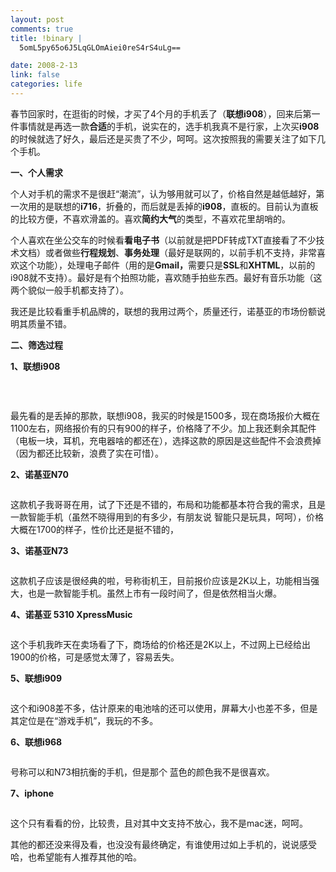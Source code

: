 ```yaml
--- 
layout: post
comments: true
title: !binary |
  5omL5py65o6J5LqGLOmAiei0reS4rS4uLg==

date: 2008-2-13
link: false
categories: life
---
```

<p>春节回家时，在逛街的时候，才买了4个月的手机丢了（<strong>联想i908</strong>），回来后第一件事情就是再选一款<strong>合适</strong>的手机，说实在的，选手机我真不是行家，上次买<strong>i908</strong>的时候就选了好久，最后还是买贵了不少，呵呵。这次按照我的需要关注了如下几个手机。</p>
<p><strong>一、个人需求</strong></p>
<p>个人对手机的需求不是很赶&ldquo;潮流&rdquo;，认为够用就可以了，价格自然是越低越好，第一次用的是联想的<strong>i716</strong>，折叠的，而后就是丢掉的<strong>i908</strong>，直板的。目前认为直板的比较方便，不喜欢滑盖的。喜欢<strong>简约大气</strong>的类型，不喜欢花里胡哨的。</p>
<p>个人喜欢在坐公交车的时候看<strong>看电子书</strong>（以前就是把PDF转成TXT直接看了不少技术文档）或者做些<strong>行程规划</strong>、<strong>事务处理</strong>（最好是联网的，以前手机不支持，非常喜欢这个功能），处理电子邮件（用的是<strong>Gmail，</strong>需要只是<strong>SSL</strong>和<strong>XHTML</strong>，以前的i908就不支持）。最好是有个拍照功能，喜欢随手拍些东西。最好有音乐功能（这两个貌似一般手机都支持了）。</p>
<p>我还是比较看重手机品牌的，联想的我用过两个，质量还行，诺基亚的市场份额说明其质量不错。</p>
<p><strong>二、筛选过程</strong></p>
<p><strong>1、联想i908</strong></p>
<p>&nbsp;</p>
<p><img alt="" src="http://imgm.cnmo.com/cnmo_product/14_280x210/857/ceClne0Kw7wsY.jpg" /></p>
<p>最先看的是丢掉的那款，联想i908，我买的时候是1500多，现在商场报价大概在1100左右，网络报价有的只有900的样子，价格降了不少。加上我还剩余其配件（电板一块，耳机，充电器啥的都还在），选择这款的原因是这些配件不会浪费掉（因为都还比较新，浪费了实在可惜）。</p>
<p><strong>2、诺基亚N70</strong></p>
<p><img alt="" src="http://imgm.cnmo.com/cnmo_product/14_280x210/345/ce310eIMdcjTM.jpg" /></p>
<p>这款机子我哥哥在用，试了下还是不错的，布局和功能都基本符合我的需求，且是一款智能手机（虽然不晓得用到的有多少，有朋友说 智能只是玩具，呵呵），价格大概在1700的样子，性价比还是挺不错的，</p>
<p><strong>3、诺基亚N73</strong></p>
<p><img alt="" src="http://imgm.cnmo.com/cnmo_product/4_280x210/469/cesvHES4PJf2.jpg" /></p>
<p>这款机子应该是很经典的啦，号称街机王，目前报价应该是2K以上，功能相当强大，也是一款智能手机。虽然上市有一段时间了，但是依然相当火爆。</p>
<p><strong>4、诺基亚 5310 XpressMusic</strong></p>
<p><img alt="" src="http://imgm.cnmo.com/cnmo_product/14_280x210/585/cepj007fjIEGs.jpg" /></p>
<p>这个手机我昨天在卖场看了下，商场给的价格还是2K以上，不过网上已经给出1900的价格，可是感觉太薄了，容易丢失。</p>
<p><strong>5、联想i909</strong></p>
<p><img alt="" src="http://imgm.cnmo.com/cnmo_product/14_280x210/375/ceVYdyCKDlvig.jpg" /></p>
<p>这个和i908差不多，估计原来的电池啥的还可以使用，屏幕大小也差不多，但是其定位是在&ldquo;游戏手机&rdquo;，我玩的不多。</p>
<p><strong>6、联想i968</strong></p>
<p><img alt="" src="http://imgm.cnmo.com/cnmo_product/14_280x210/324/cefElz0WkXgIs.jpg" /></p>
<p>号称可以和N73相抗衡的手机，但是那个 蓝色的颜色我不是很喜欢。</p>
<p><strong>7、iphone</strong></p>
<p><img alt="" src="http://img2.zol.com.cn/product/9_280x210/826/ceTJC3aB38Hig.jpg" /></p>
<p>这个只有看看的份，比较贵，且对其中文支持不放心，我不是mac迷，呵呵。</p>
<p>其他的都还没来得及看，也没没有最终确定，有谁使用过如上手机的，说说感受哈，也希望能有人推荐其他的哈。</p>
<p>&nbsp;</p>
